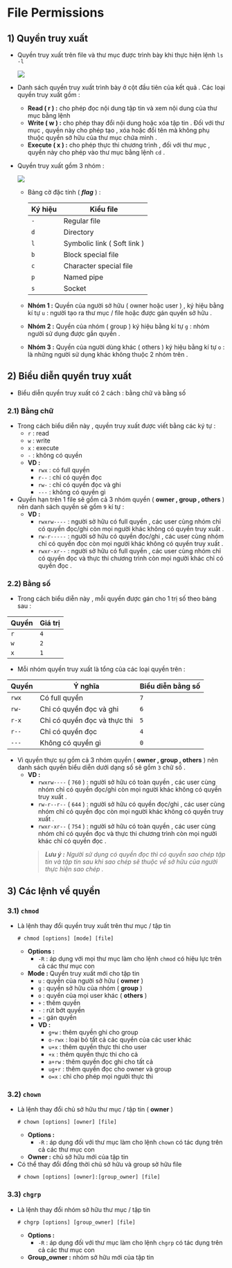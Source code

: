 # File Permissions
## **1) Quyền truy xuất**
- Quyền truy xuất trên file và thư mục được trình bày khi thực hiện lệnh `ls -l`

    <img src=https://i.imgur.com/MudtSDu.png>

- Danh sách quyền truy xuất trình bày ở cột đầu tiên của kết quả . Các loại quyền truy xuất gồm :
    - **Read ( r ) :** cho phép đọc nội dung tập tin và xem nội dung của thư mục bằng lệnh
    - **Write ( w ) :** cho phép thay đổi nội dung hoặc xóa tập tin . Đối với thư mục , quyền này cho phép tạo , xóa hoặc đổi tên mà không phụ thuộc quyền sở hữu của thư mục chứa mình .
    - **Execute ( x ) :** cho phép thực thi chương trình , đối với thư mục , quyền này cho phép vào thư mục bằng lệnh `cd` .
- Quyền truy xuất gồm 3 nhóm :

    <img src=https://i.imgur.com/9k9Pv64.png>

    
    - Bảng cờ đặc tính ( ***flag*** ) :

        | Ký hiệu | Kiểu file |
        |---------|-----------|
        | `-` | Regular file |
        | `d` | Directory |
        | `l` | Symbolic link ( Soft link ) |
        | `b` | Block special file |
        | `c` | Character special file |
        | `p` | Named pipe |
        | `s` | Socket |

    - **Nhóm 1 :** Quyền của người sở hữu ( owner hoặc user ) , ký hiệu bằng kí tự `u` : người tạo ra thư mục / file hoặc được gán quyền sở hữu .
    - **Nhóm 2 :** Quyền của nhóm ( group ) ký hiệu bằng kí tự `g` : nhóm người sử dụng được gắn quyền .
    - **Nhóm 3 :** Quyền của người dùng khác ( others ) ký hiệu bằng kí tự `o` : là những người sử dụng khác không thuộc 2 nhóm trên . 
## **2) Biểu diễn quyền truy xuất**
- Biểu diễn quyền truy xuất có 2 cách : bằng chữ và bằng số
### **2.1) Bằng chữ**
- Trong cách biểu diễn này , quyền truy xuất được viết bằng các ký tự :
    - `r` : read
    - `w` : write
    - `x` : execute
    - `-` : không có quyền
    - **VD :**
        - `rwx` : có full quyền
        - `r--` : chỉ có quyền đọc
        - `rw-` : chỉ có quyền đọc và ghi
        - `---` : không có quyền gì
- Quyền hạn trên 1 file sẽ gồm cả 3 nhóm quyền ( **owner , group , others** ) nên danh sách quyền sẽ gồm `9` kí tự :
    - **VD :**
        - `rwxrw----` : người sở hữu có full quyền , các user cùng nhóm chỉ có quyền đọc/ghi còn mọi người khác không có quyền truy xuất .
        - `rw-r-----` : người sở hữu có quyền đọc/ghi , các user cùng nhóm chỉ có quyền đọc còn mọi người khác không có quyền truy xuất .
        - `rwxr-xr--` : người sở hữu có full quyền , các user cùng nhóm chỉ có quyền đọc và thực thi chương trình còn mọi người khác chỉ có quyền đọc .
### **2.2) Bằng số**
- Trong cách biểu diễn này , mỗi quyền được gán cho 1 trị số theo bảng sau : 

| Quyền | Giá trị |
|-------|---------|
| `r` | `4` |
| `w` | `2` |
| `x` | `1` |
- Mỗi nhóm quyền truy xuất là tổng của các loại quyền trên :

| Quyền | Ý nghĩa | Biểu diễn bằng số |
|-------|---------|-------------------|
| `rwx` | Có full quyền | `7` |
| `rw-` | Chỉ có quyền đọc và ghi | `6` |
| `r-x` | Chỉ có quyền đọc và thực thi | `5` |
| `r--` | Chỉ có quyền đọc | `4` |
| `---` | Không có quyền gì | `0` |

- Vì quyền thực sự gồm cả 3 nhóm quyền ( **owner , group , others** ) nên danh sách quyền biểu diễn dưới dạng số sẽ gồm `3` chữ số .
    - **VD :** 
        - `rwxrw----` ( `760` ) : người sở hữu có toàn quyền , các user cùng nhóm chỉ có quyền đọc/ghi còn mọi người khác không có quyền truy xuất .
        - `rw-r--r--` ( `644` ) : người sở hữu có quyền đọc/ghi , các user cùng nhóm chỉ có quyền đọc còn mọi người khác không có quyền truy xuất .
        - `rwxr-xr--` ( `754` ) : người sở hữu có toàn quyền , các user cùng nhóm chỉ có quyền đọc và thực thi chương trình còn mọi người khác chỉ có quyền đọc .
        > ***Lưu ý :** Người sử dụng có quyền đọc thì có quyền sao chép tập tin và tập tin sau khi sao chép sẽ thuộc về sở hữu của người thực hiện sao chép .*
## **3) Các lệnh về quyền**
### **3.1) `chmod`**
- Là lệnh thay đổi quyền truy xuất trên thư mục / tập tin
    ```
    # chmod [options] [mode] [file]
    ```
    - **Options :**
        - `-R` : áp dụng với mọi thư mục làm cho lệnh `chmod` có hiệu lực trên cả các thư mục con
    - **Mode :** Quyền truy xuất mới cho tập tin
        - `u` : quyền của người sở hữu ( **owner** )
        - `g` : quyền sở hữu của nhóm ( **group** )
        - `o` : quyền của mọi user khác ( **others** )
        - `+` : thêm quyền
        - `-` : rút bớt quyền
        - `=` : gán quyền
        - **VD :** 
            - `g+w` : thêm quyền ghi cho group
            - `o-rwx` : loại bỏ tất cả các quyền của các user khác
            - `u+x` : thêm quyền thực thi cho user
            - `+x` : thêm quyền thực thi cho cả
            - `a+rw` : thêm quyền đọc ghi cho tất cả
            - `ug+r` : thêm quyền đọc cho owner và group
            - `o=x` : chỉ cho phép mọi người thực thi
### **3.2) `chown`**
- Là lệnh thay đổi chủ sở hữu thư mục / tập tin ( **owner** )
    ```
    # chown [options] [owner] [file]
    ```
    - **Options :**
        - `-R` : áp dụng đối với thư mục làm cho lệnh `chown` có tác dụng trên cả các thư mục con
    - **Owner :** chủ sở hữu mới của tập tin
- Có thể thay đổi đồng thời chủ sở hữu và group sở hữu file
    ```
    # chown [options] [owner]:[group_owner] [file]
    ```

### **3.3) `chgrp`**
- Là lệnh thay đổi nhóm sở hữu thư mục / tập tin
    ```
    # chgrp [options] [group_owner] [file]
    ```
    - **Options :**
        - `-R` : áp dụng đối với thư mục làm cho lệnh `chgrp` có tác dụng trên cả các thư mục con
    - **Group_owner :** nhóm sở hữu mới của tập tin
